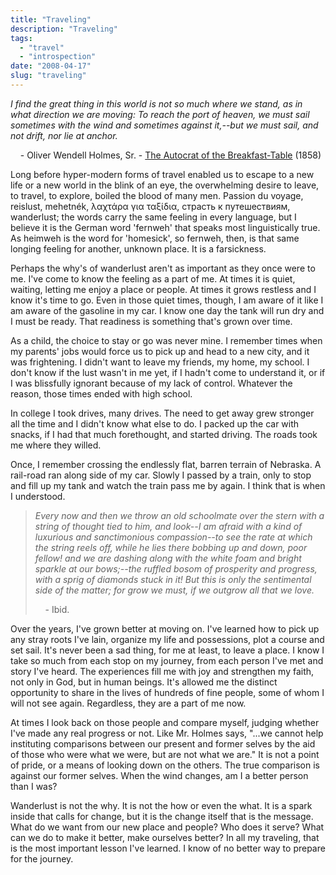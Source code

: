 ```yaml
---
title: "Traveling"
description: "Traveling"
tags:
  - "travel"
  - "introspection"
date: "2008-04-17"
slug: "traveling"
---
```


<span style="font-style: italic;">I find the great thing in this world
is not so much where we stand, as in what direction we are moving: To
reach the port of heaven, we must sail sometimes with the wind and
sometimes against it,--but we must sail, and not drift, nor lie at
anchor.</span>

    - Oliver Wendell Holmes, Sr. - [The Autocrat of the
Breakfast-Table][] (1858)

Long before hyper-modern forms of travel enabled us to escape to a new
life or a new world in the blink of an eye, the overwhelming desire to
leave, to travel, to explore, boiled the blood of many men. Passion du
voyage, reislust, mehetnék, λαχτάρα για ταξίδια, страсть к путешествиям,
wanderlust; the words carry the same feeling in every language, but I
believe it is the German word 'fernweh' that speaks most linguistically
true. As heimweh is the word for 'homesick', so fernweh, then, is that
same longing feeling for another, unknown place. It is a farsickness.

Perhaps the why's of wanderlust aren't as important as they once were to
me. I've come to know the feeling as a part of me. At times it is quiet,
waiting, letting me enjoy a place or people. At times it grows restless
and I know it's time to go. Even in those quiet times, though, I am
aware of it like I am aware of the gasoline in my car. I know one day
the tank will run dry and I must be ready. That readiness is something
that's grown over time.

As a child, the choice to stay or go was never mine. I remember times
when my parents' jobs would force us to pick up and head to a new city,
and it was frightening. I didn't want to leave my friends, my home, my
school. I don't know if the lust wasn't in me yet, if I hadn't come to
understand it, or if I was blissfully ignorant because of my lack of
control. Whatever the reason, those times ended with high school.

In college I took drives, many drives. The need to get away grew
stronger all the time and I didn't know what else to do. I packed up the
car with snacks, if I had that much forethought, and started driving.
The roads took me where they willed.

Once, I remember crossing the endlessly flat, barren terrain of
Nebraska. A rail-road ran along side of my car. Slowly I passed by a
train, only to stop and fill up my tank and watch the train pass me by
again. I think that is when I understood.

> <span style="font-style: italic;">Every now and then we throw an old
> schoolmate over the stern with a string of thought tied to him, and
> look--I am afraid with a kind of luxurious and sanctimonious
> compassion--to see the rate at which the string reels off, while he
> lies there bobbing up and down, poor fellow! and we are dashing along
> with the white foam and bright sparkle at our bows;--the ruffled bosom
> of prosperity and progress, with a sprig of diamonds stuck in it! But
> this is only the sentimental side of the matter; for grow we must, if
> we outgrow all that we love.</span>
>
>     - Ibid.

Over the years, I've grown better at moving on. I've learned how to pick
up any stray roots I've lain, organize my life and possessions, plot a
course and set sail. It's never been a sad thing, for me at least, to
leave a place. I know I take so much from each stop on my journey, from
each person I've met and story I've heard. The experiences fill me with
joy and strengthen my faith, not only in God, but in human beings. It's
allowed me the distinct opportunity to share in the lives of hundreds of
fine people, some of whom I will not see again. Regardless, they are a
part of me now.

At times I look back on those people and compare myself, judging whether
I've made any real progress or not. Like Mr. Holmes says, "...we cannot
help instituting comparisons between our present and former selves by
the aid of those who were what we were, but are not what we are." It is
not a point of pride, or a means of looking down on the others. The true
comparison is against our former selves. When the wind changes, am I a
better person than I was?

Wanderlust is not the why. It is not the how or even the what. It is a
spark inside that calls for change, but it is the change itself that is
the message. What do we want from our new place and people? Who does it
serve? What can we do to make it better, make ourselves better? In all
my traveling, that is the most important lesson I've learned. I know of
no better way to prepare for the journey.

  [The Autocrat of the Breakfast-Table]: //www.gutenberg.org/etext/751
